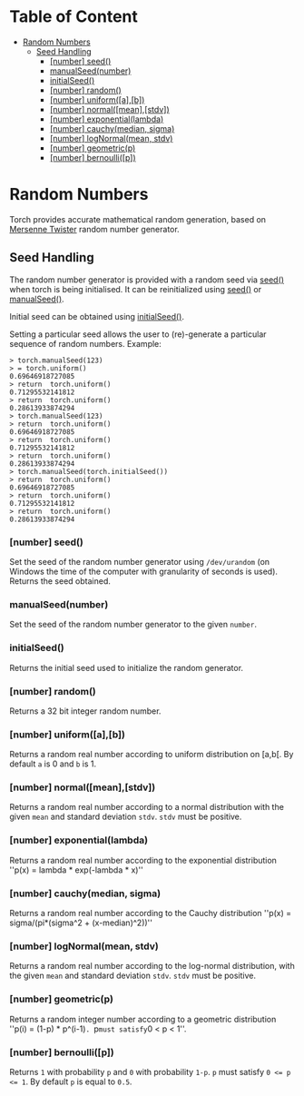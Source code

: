 <!-- START doctoc generated TOC please keep comment here to allow auto update -->
<!-- DON'T EDIT THIS SECTION, INSTEAD RE-RUN doctoc TO UPDATE -->
# Table of Content

- [Random Numbers](#random-numbers)
  - [Seed Handling](#seed-handling)
    - [[number] seed()](#number-seed)
    - [manualSeed(number)](#manualseednumber)
    - [initialSeed()](#initialseed)
    - [[number] random()](#number-random)
    - [[number] uniform([a],[b])](#number-uniformab)
    - [[number] normal([mean],[stdv])](#number-normalmeanstdv)
    - [[number] exponential(lambda)](#number-exponentiallambda)
    - [[number] cauchy(median, sigma)](#number-cauchymedian-sigma)
    - [[number] logNormal(mean, stdv)](#number-lognormalmean-stdv)
    - [[number] geometric(p)](#number-geometricp)
    - [[number] bernoulli([p])](#number-bernoullip)

<!-- END doctoc generated TOC please keep comment here to allow auto update -->

<a name="torch.random.dok"></a>
# Random Numbers #

Torch provides accurate mathematical random generation, based on
[Mersenne Twister](http://www.math.sci.hiroshima-u.ac.jp/~m-mat/MT/emt.html)
random number generator.

<a name=":torch.seed.dok"></a>
## Seed Handling ##

The random number generator is provided with a random seed via
[seed()](#torch.seed) when torch is being initialised. It can be
reinitialized using [seed()](#torch.seed) or [manualSeed()](#torch.manualSeed).

Initial seed can be obtained using [initialSeed()](#torch.initialSeed).

Setting a particular seed allows the user to (re)-generate a particular sequence
of random numbers. Example:
```
> torch.manualSeed(123)
> = torch.uniform()
0.69646918727085
> return  torch.uniform()
0.71295532141812
> return  torch.uniform()
0.28613933874294
> torch.manualSeed(123)
> return  torch.uniform()
0.69646918727085
> return  torch.uniform()
0.71295532141812
> return  torch.uniform()
0.28613933874294
> torch.manualSeed(torch.initialSeed())
> return  torch.uniform()
0.69646918727085
> return  torch.uniform()
0.71295532141812
> return  torch.uniform()
0.28613933874294
```

<a name="torch.seed"></a>
### [number] seed() ###

Set the seed of the random number generator using `/dev/urandom`
(on Windows the time of the computer with granularity of seconds is used).
Returns the seed obtained.

<a name="torch.manualSeed"></a>
### manualSeed(number) ###

Set the seed of the random number generator to the given `number`.

<a name="torch.initialSeed"></a>
### initialSeed() ###

Returns the initial seed used to initialize the random generator.

<a name="torch.random"></a>
### [number] random() ###

Returns a 32 bit integer random number.

<a name="torch.uniform"></a>
### [number] uniform([a],[b]) ###

Returns a random real number according to uniform distribution on [a,b[. By default `a` is 0 and `b` is 1.

<a name="torch.normal"></a>
### [number] normal([mean],[stdv]) ###

Returns a random real number according to a normal distribution with the given `mean` and standard deviation `stdv`.
`stdv` must be positive.

<a name="torch.exponential"></a>
### [number] exponential(lambda) ###

Returns a random real number according to the exponential distribution
''p(x) = lambda * exp(-lambda * x)''

<a name="torch.cauchy"></a>
### [number] cauchy(median, sigma) ###

Returns a random real number according to the Cauchy distribution
''p(x) = sigma/(pi*(sigma^2 + (x-median)^2))''

<a name="torch.logNormal"></a>
### [number] logNormal(mean, stdv) ###

Returns a random real number according to the log-normal distribution, with
the given `mean` and standard deviation `stdv`.
`stdv` must be positive.

<a name="torch.geometric"></a>
### [number] geometric(p) ###

Returns a random integer number according to a geometric distribution
''p(i) = (1-p) * p^(i-1)`. `p` must satisfy `0 < p < 1''.

<a name="torch.bernoulli"></a>
### [number] bernoulli([p]) ###

Returns `1` with probability `p` and `0` with probability `1-p`. `p` must satisfy `0 <= p <= 1`.
By default `p` is equal to `0.5`.
